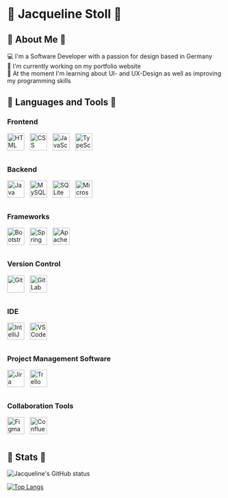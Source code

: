 # 🌺 Jacqueline Stoll 🌺

## 🌷 About Me 🌷
💻 I'm a Software Developer with a passion for design based in Germany <br />
🎨 I'm currently working on my portfolio website <br />
🌱 At the moment I'm learning about UI- and UX-Design as well as improving my programming skills <br />

<!-- End of About Me -->

## 🌷 Languages and Tools 🌷

### Frontend
<img align="left" alt="HTML" width="40px" style="padding-right:10px;" src="https://cdn.jsdelivr.net/gh/devicons/devicon/icons/html5/html5-original.svg" />
<img align="left" alt="CSS" width="40px" style="padding-right:10px;" src="https://cdn.jsdelivr.net/gh/devicons/devicon/icons/css3/css3-original.svg" />
<img align="left" alt="JavaScript" width="40px" style="padding-right:10px;" src="https://cdn.jsdelivr.net/gh/devicons/devicon/icons/javascript/javascript-original.svg" />
<img align="left" alt="TypeScript" width="40px" style="padding-right:10px;" src="https://cdn.jsdelivr.net/gh/devicons/devicon/icons/typescript/typescript-original.svg" />
<br />
<br />
<br />

### Backend
<img align="left" alt="Java" width="40px" style="padding-right:10px;" src="https://cdn.jsdelivr.net/gh/devicons/devicon/icons/java/java-original.svg" />
<img align="left" alt="MySQL" width="40px" style="padding-right:10px;" src="https://cdn.jsdelivr.net/gh/devicons/devicon/icons/mysql/mysql-original.svg" />
<img align="left" alt="SQLite" width="40px" style="padding-right:10px;" src="https://cdn.jsdelivr.net/gh/devicons/devicon/icons/sqlite/sqlite-original.svg" />
<img align="left" alt="Microsoft SQL Server" width="40px" style="padding-right:10px;" src="https://cdn.jsdelivr.net/gh/devicons/devicon/icons/microsoftsqlserver/microsoftsqlserver-plain.svg" />     
<br />
<br />
<br />

### Frameworks
<img align="left" alt="Bootstrap" width="40px" style="padding-right:10px;" src="https://cdn.jsdelivr.net/gh/devicons/devicon/icons/bootstrap/bootstrap-original.svg" />
<img align="left" alt="Spring" width="40px" style="padding-right:10px;" src="https://cdn.jsdelivr.net/gh/devicons/devicon/icons/spring/spring-original.svg" />
<img align="left" alt="Apache Wicket" width="40px" style="padding-right:10px;" src="https://cdn.jsdelivr.net/gh/devicons/devicon/icons/apache/apache-original.svg" />
<br />
<br />
<br />

### Version Control
<img align="left" alt="Git" width="40px" style="padding-right:10px;" src="https://cdn.jsdelivr.net/gh/devicons/devicon/icons/git/git-original.svg" />
<img align="left" alt="GitLab" width="40px" style="padding-right:10px;" src="https://cdn.jsdelivr.net/gh/devicons/devicon/icons/gitlab/gitlab-original.svg" />
<br />
<br />
<br />

### IDE
<img align="left" alt="IntelliJ" width="40px" style="padding-right:10px;" src="https://cdn.jsdelivr.net/gh/devicons/devicon/icons/intellij/intellij-plain-wordmark.svg" />
<img align="left" alt="VSCode" width="40px" style="padding-right:10px;" src="https://cdn.jsdelivr.net/gh/devicons/devicon/icons/vscode/vscode-original.svg" /> 
<br />
<br />
<br />

### Project Management Software
<img align="left" alt="Jira" width="40px" style="padding-right:10px;" src="https://cdn.jsdelivr.net/gh/devicons/devicon/icons/jira/jira-original.svg" />
<img align="left" alt="Trello" width="40px" style="padding-right:10px;" src="https://cdn.jsdelivr.net/gh/devicons/devicon/icons/trello/trello-plain-wordmark.svg" />
<br />
<br />
<br />

### Collaboration Tools
<img align="left" alt="Figma" width="40px" style="padding-right:10px;" src="https://cdn.jsdelivr.net/gh/devicons/devicon/icons/figma/figma-original.svg" />
<img align="left" alt="Confluence" width="40px" style="padding-right:10px;" src="https://cdn.jsdelivr.net/gh/devicons/devicon/icons/confluence/confluence-original.svg" />
<br />
<br />
<br />

<!-- End of Languages and Tools -->

## 🌷 Stats 🌷
![Jacqueline's GitHub status](https://github-readme-stats.vercel.app/api?username=JacquelineStoll&show_icons=true&theme=omni)
<br />

[![Top Langs](https://github-readme-stats.vercel.app/api/top-langs/?username=JacquelineStoll&layout=compact&theme=omni)](https://github.com/JacquelineStoll/github-readme-stats)

<!-- **JacquelineStoll/JacquelineStoll** is a ✨ _special_ ✨ repository because its `README.md` (this file) appears on your GitHub profile. -->
